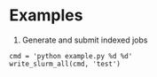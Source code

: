 # Examples

1. Generate and submit indexed jobs
```
cmd = 'python example.py %d %d'
write_slurm_all(cmd, 'test')
```
